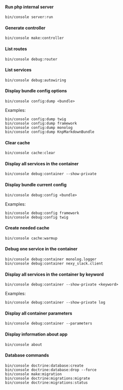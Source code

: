 #### Run php internal server
```
bin/console server:run
```
#### Generate controller
```
bin/console make:controller
```
#### List routes
```
bin/console debug:router
```
#### List services
```
bin/console debug:autowiring
```
#### Display bundle config options
```
bin/console config:dump <bundle>
```
Examples:
```
bin/console config:dump twig
bin/console config:dump framework
bin/console config:dump monolog
bin/console config:dump KnpMarkdownBundle
```
#### Clear cache
```
bin/console cache:clear
```
#### Display all services in the container
```
bin/console debug:container --show-private
```
#### Display bundle current config
```
bin/console debug:config <bundle>
```
Examples:
```
bin/console debug:config framework
bin/console debug:config twig
```
#### Create needed cache
```
bin/console cache:warmup
```
#### Debug one service in the container
```
bin/console debug:container monolog.logger
bin/console debug:container nexy_slack.client
```
#### Display all services in the container by keyword
```
bin/console debug:container --show-private <keyword>
```
Examples:
```
bin/console debug:container --show-private log
```
#### Display all container parameters
```
bin/console debug:container --parameters
```
#### Display information about app 
```
bin/console about
```
#### Database commands 
```
bin/console doctrine:database:create
bin/console doctrine:database:drop --force
bin/console make:migration
bin/console doctrine:migrations:migrate
bin/console doctrine:migrations:status
```